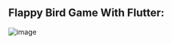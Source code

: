 Flappy Bird Game With Flutter:
---------------------------------------
![image](https://github.com/keremkiyak/FlappyBird/assets/110934008/83583b52-2f7c-44d7-bd31-579aa1fed5d5)
